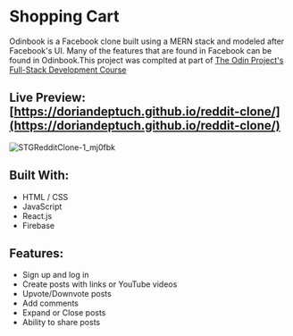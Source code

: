# Shopping Cart

Odinbook is a Facebook clone built using a MERN stack and modeled after Facebook's UI. Many of the features that are found in Facebook can be found in Odinbook.This project was complted at part of [The Odin Project's Full-Stack Development Course](https://www.theodinproject.com/paths/full-stack-javascript)

## Live Preview: [https://doriandeptuch.github.io/reddit-clone/](https://doriandeptuch.github.io/reddit-clone/)

![STGRedditClone-1_mj0fbk](https://user-images.githubusercontent.com/59514779/207978299-33c47f83-87ce-482a-9dd3-a0977e24b055.gif)


## Built With:
* HTML / CSS
* JavaScript
* React.js
* Firebase


## Features:
* Sign up and log in
* Create posts with links or YouTube videos
* Upvote/Downvote posts
* Add comments
* Expand or Close posts
* Ability to share posts


